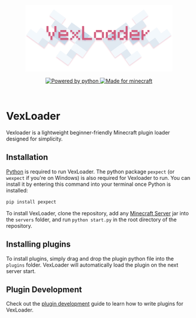 <br>
<p align="center">
    <a href="https://github.com/squigglesdev/VexLoader">
        <picture>
            <img width="400" alt="VexLoader Logo" src=".github/VexLoader.png">
        </picture>
    </a>
</p>
<p align="center">
    <a href="https://python.org">
        <img alt="Powered by python" src="https://img.shields.io/badge/powered_by-python-007ec6?style=for-the-badge&logo=python&logoColor=white">
    </a>
    <a href="https://minecraft.net">
        <img alt="Made for minecraft" src="https://img.shields.io/badge/made_for-minecraft-60D25E?style=for-the-badge&logo=data:image/svg%2bxml;base64,PHN2ZyB3aWR0aD0iNTQiIGhlaWdodD0iNjIiIHZpZXdCb3g9IjAgMCA1NCA2MiIgZmlsbD0ibm9uZSIgeG1sbnM9Imh0dHA6Ly93d3cudzMub3JnLzIwMDAvc3ZnIj4KPHBhdGggZD0iTTU0IDQ2LjVWMTUuNUwyNyAzMUwyNyA2Mkw1NCA0Ni41WiIgZmlsbD0iIzk1OTU5NSIvPgo8cGF0aCBkPSJNMCA0Ni41TDI3IDYyTDI3IDMxTDAgMTUuNVY0Ni41WiIgZmlsbD0iI0Q5RDlEOSIvPgo8cGF0aCBkPSJNNTQgMTUuNUwyNyAwTDAgMTUuNUwyNyAzMUw1NCAxNS41WiIgZmlsbD0iI0Y0RjRGNCIvPgo8L3N2Zz4K">
    </a>
</p>
<br>

# VexLoader

Vexloader is a lightweight beginner-friendly Minecraft plugin loader designed for simplicity. 

## Installation

[Python][python_download] is required to run VexLoader. The python package `pexpect` (or `wexpect` if you're on Windows) is also required for Vexloader to run. You can install it by entering this command into your terminal once Python is installed:
    
```bash
pip install pexpect
```

To install VexLoader, clone the repository, add any [Minecraft Server][servers] jar into the `servers` folder, and run `python start.py` in the root directory of the repository.

## Installing plugins

To install plugins, simply drag and drop the plugin python file into the `plugins` folder. VexLoader will automatically load the plugin on the next server start.

## Plugin Development

Check out the [plugin development][getting_started] guide to learn how to write plugins for VexLoader.

[python_download]: https://www.python.org/downloads/
[servers]: https://mcversions.net/
[getting_started]: GETTING_STARTED.md